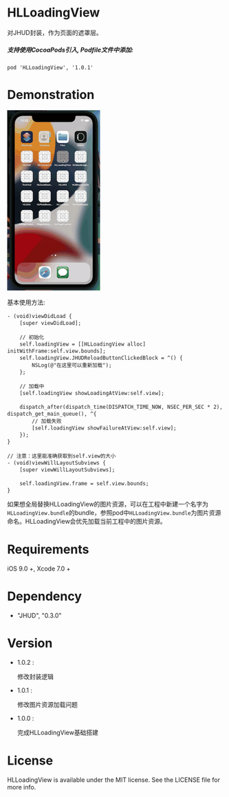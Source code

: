 # HLLoadingView
对JHUD封装，作为页面的遮罩层。

##### 支持使用CocoaPods引入, Podfile文件中添加:

``` objc
pod 'HLLoadingView', '1.0.1'
```
# Demonstration
![image](https://github.com/huangchangweng/HLLoadingView/blob/main/QQ20220610-113300.gif)

基本使用方法:<p>

``` objc
- (void)viewDidLoad {
    [super viewDidLoad];
    
    // 初始化
    self.loadingView = [[HLLoadingView alloc] initWithFrame:self.view.bounds];
    self.loadingView.JHUDReloadButtonClickedBlock = ^() {
        NSLog(@"在这里可以重新加载");
    };
    
    // 加载中
    [self.loadingView showLoadingAtView:self.view];
  
    dispatch_after(dispatch_time(DISPATCH_TIME_NOW, NSEC_PER_SEC * 2), dispatch_get_main_queue(), ^{
        // 加载失败
        [self.loadingView showFailureAtView:self.view];
    });
}

// 注意：这里能准确获取到self.view的大小
- (void)viewWillLayoutSubviews {
    [super viewWillLayoutSubviews];
    
    self.loadingView.frame = self.view.bounds;
}
```
如果想全局替换HLLoadingView的图片资源，可以在工程中新建一个名字为`HLLoadingView.bundle`的bundle，参照pod中`HLLoadingView.bundle`为图片资源命名。HLLoadingView会优先加载当前工程中的图片资源。

# Requirements

iOS 9.0 +, Xcode 7.0 +

# Dependency
    
- "JHUD", "0.3.0"

# Version
    
* 1.0.2 :

  修改封装逻辑
    
* 1.0.1 :

  修改图片资源加载问题
    
* 1.0.0 :

  完成HLLoadingView基础搭建

# License
HLLoadingView is available under the MIT license. See the LICENSE file for more info.

